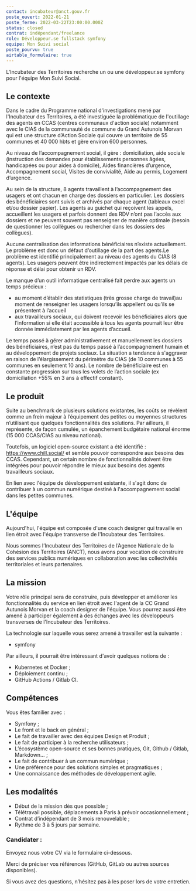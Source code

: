 ```yaml
---
contact: incubateur@anct.gouv.fr
poste_ouvert: 2022-01-21
poste_ferme: 2022-03-22T23:00:00.000Z
status: closed
contrat: indépendant/freelance
role: Développeur.se fullstack symfony
equipe: Mon Suivi social
poste_pourvu: true
airtable_formulaire: true
---
```

L'Incubateur des Territoires recherche un ou une développeur.se symfony pour l'équipe Mon Suivi Social.

## Le contexte

Dans le cadre du Programme national d'investigations mené par l'Incubateur des Territoires, a été investiguée la problématique de l'outillage des agents en CCAS (centres communaux d'action sociale) notamment avec le CIAS de la communauté de commune du Grand Autunois Morvan qui est une structure d’Action Sociale qui couvre un territoire de 55 communes et 40 000 hbts et gère environ 600 personnes.

Au niveau de l’accompagnement social, il gère : domiciliation, aide sociale (instruction des demandes pour établissements personnes âgées, handicapées ou pour aides à domicile), Aides financières d’urgence, Accompagnement social, Visites de convivialité, Aide au permis, Logement d’urgence.

Au sein de la structure, 8 agents travaillent à l’accompagnement des usagers et ont chacun en charge des dossiers en particulier. Les dossiers des bénéficiaires sont suivis et archivés par chaque agent (tableaux excel et/ou dossier papier). Les agents au guichet qui reçoivent les appels, accueillent les usagers et parfois donnent des RDV n’ont pas l’accès aux dossiers et ne peuvent souvent pas renseigner de manière optimale (besoin de questionner les collègues ou rechercher dans les dossiers des collègues).

Aucune centralisation des informations bénéficiaires n’existe actuellement. Le problème est donc un défaut d’outillage de la part des agents.Le problème est identifié principalement au niveau des agents du CIAS (8 agents). Les usagers peuvent être indirectement impactés par les délais de réponse et délai pour obtenir un RDV.

Le manque d’un outil informatique centralisé fait perdre aux agents un temps précieux :

* au moment d’établir des statistiques (très grosse charge de travail)au moment de renseigner les usagers lorsqu’ils appellent ou qu’ils se présentent à l’accueil
* aux travailleurs sociaux, qui doivent recevoir les bénéficiaires alors que l’information si elle était accessible à tous les agents pourrait leur être donnée immédiatement par les agents d’accueil.

Le temps passé à gérer administrativement et manuellement les dossiers des bénéficiaires, n’est pas du temps passé à l’accompagnement humain et au développement de projets sociaux. La situation a tendance à s'aggraver en raison de l’élargissement du périmètre du CIAS (de 10 communes à 55 communes en seulement 10 ans). Le nombre de bénéficiaire est en constante progression sur tous les volets de l’action sociale (ex domiciliation +55% en 3 ans à effectif constant).

## Le produit

Suite au benchmark de plusieurs solutions existantes, les coûts se révèlent comme un frein majeur à l’équipement des petites ou moyennes structures n’utilisant que quelques fonctionnalités des solutions. Par ailleurs, il représente, de façon cumulée, un épanchement budgétaire national énorme (15 000 CCAS/CIAS au niveau national).

Toutefois, un logiciel open-source existant a été identifié : https://www.chill.social/ et semble pouvoir correspondre aux besoins des CCAS. Cependant, un certain nombre de fonctionnalités doivent être intégrées pour pouvoir répondre le mieux aux besoins des agents travailleurs sociaux.

En lien avec l'équipe de développement existante, il s'agit donc de contribuer à un commun numérique destiné à l'accompagnement social dans les petites communes.

## L'équipe
Aujourd'hui, l'équipe est composée d'une coach designer qui travaille en lien étroit avec l'équipe transverse de l'Incubateur des Territoires.

Nous sommes l’Incubateur des Territoires de l’Agence Nationale de la Cohésion des Territoires (ANCT), nous avons pour vocation de construire des services publics numériques en collaboration avec les collectivités territoriales et leurs partenaires.

## La mission

Votre rôle principal sera de construire, puis développer et améliorer les fonctionnalités du service en lien étroit avec l'agent de la CC Grand Autunois Morvan et la coach designer de l'équipe. Vous pourrez aussi être amené à participer également à des échanges avec les développeurs transverses de l'Incubateur des Territoires.

La technologie sur laquelle vous serez amené à travailler est la suivante :

* symfony

Par ailleurs, il pourrait être intéressant d'avoir quelques notions de :

* Kubernetes et Docker ;
* Déploiement continu ;
* GitHub Actions / Gitlab CI.

## Compétences

Vous êtes familier avec :

* Symfony ;
* Le front et le back en général ;
* Le fait de travailler avec des équipes Design et Produit ;
* Le fait de participer à la recherche utilisateurs ;
* L’écosystème open-source et ses bonnes pratiques, Git, Github / Gitlab, Markdown… ;
* Le fait de contribuer à un commun numérique ;
* Une préférence pour des solutions simples et pragmatiques ;
* Une connaissance des méthodes de développement agile.

## Les modalités
* Début de la mission dès que possible ;
* Télétravail possible, déplacements à Paris à prévoir occasionnellement ;
* Contrat d’indépendant de 3 mois renouvelable ;
* Rythme de 3 à 5 jours par semaine.

### Candidater **:**

Envoyez nous votre CV via le formulaire ci-dessous.

Merci de préciser vos références (GitHub, GitLab ou autres sources disponibles).

Si vous avez des questions, n’hésitez pas à les poser lors de votre entretien.
